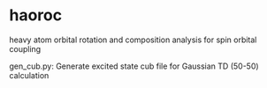 # haoroc
heavy atom orbital rotation and composition analysis for spin orbital coupling

gen_cub.py: Generate excited state cub file for Gaussian TD (50-50) calculation

